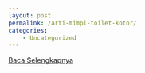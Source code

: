 ```yaml
---
layout: post
permalink: /arti-mimpi-toilet-kotor/
categories:
    - Uncategorized
---
```


[Baca Selengkapnya](/04)